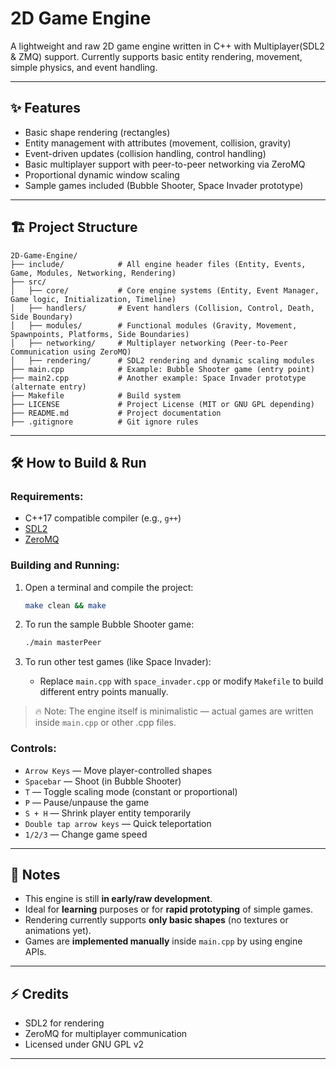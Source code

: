 # 2D Game Engine

A lightweight and raw 2D game engine written in C++ with Multiplayer(SDL2 & ZMQ) support. 
Currently supports basic entity rendering, movement, simple physics, and event handling.

---

## ✨ Features
- Basic shape rendering (rectangles)
- Entity management with attributes (movement, collision, gravity)
- Event-driven updates (collision handling, control handling)
- Basic multiplayer support with peer-to-peer networking via ZeroMQ
- Proportional dynamic window scaling
- Sample games included (Bubble Shooter, Space Invader prototype)

---

## 🏗️ Project Structure

```
2D-Game-Engine/
├── include/            # All engine header files (Entity, Events, Game, Modules, Networking, Rendering)
├── src/
│   ├── core/           # Core engine systems (Entity, Event Manager, Game logic, Initialization, Timeline)
│   ├── handlers/       # Event handlers (Collision, Control, Death, Side Boundary)
│   ├── modules/        # Functional modules (Gravity, Movement, Spawnpoints, Platforms, Side Boundaries)
│   ├── networking/     # Multiplayer networking (Peer-to-Peer Communication using ZeroMQ)
│   ├── rendering/      # SDL2 rendering and dynamic scaling modules
├── main.cpp            # Example: Bubble Shooter game (entry point)
├── main2.cpp           # Another example: Space Invader prototype (alternate entry)
├── Makefile            # Build system
├── LICENSE             # Project License (MIT or GNU GPL depending)
├── README.md           # Project documentation
├── .gitignore          # Git ignore rules

```

---

## 🛠️ How to Build & Run

### Requirements:
- C++17 compatible compiler (e.g., `g++`)
- [SDL2](https://www.libsdl.org/download-2.0.php)
- [ZeroMQ](https://zeromq.org/)

### Building and Running:

1. Open a terminal and compile the project:
   ```bash
   make clean && make
   ```

2. To run the sample Bubble Shooter game:
   ```bash
   ./main masterPeer
   ```

3. To run other test games (like Space Invader):
   - Replace `main.cpp` with `space_invader.cpp` or modify `Makefile` to build different entry points manually.

> 🔥 Note: The engine itself is minimalistic — actual games are written inside `main.cpp` or other .cpp files.

### Controls:
- `Arrow Keys` — Move player-controlled shapes
- `Spacebar` — Shoot (in Bubble Shooter)
- `T` — Toggle scaling mode (constant or proportional)
- `P` — Pause/unpause the game
- `S + H` — Shrink player entity temporarily
- `Double tap arrow keys` — Quick teleportation
- `1/2/3` — Change game speed

---

## 📄 Notes
- This engine is still **in early/raw development**.
- Ideal for **learning** purposes or for **rapid prototyping** of simple games.
- Rendering currently supports **only basic shapes** (no textures or animations yet).
- Games are **implemented manually** inside `main.cpp` by using engine APIs.

---

## ⚡ Credits
- SDL2 for rendering
- ZeroMQ for multiplayer communication
- Licensed under GNU GPL v2

---
